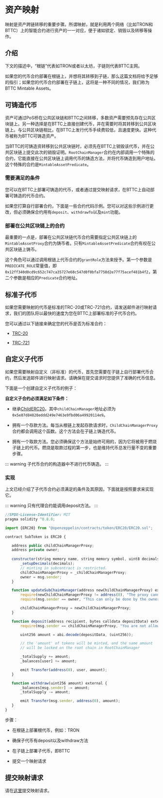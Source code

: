 # 资产映射

映射是资产跨链转移的重要步骤。所谓映射，就是利用两个网络（比如TRON和BTTC）上的智能合约进行资产的一一对应，便于诸如锁定、销毁以及转移等操作。

## 介绍

下文的描述中，“根链”代表如TRON或者以太坊，子链则代表BTTC主网。

如果您的代币合约部署在根链上，并想将其转移到子链，那么这篇文档将给予足够的指引；如果您的代币合约部署在子链上，这将是一种不同的情况，我们称为BTTC Mintable Assets。

## 可铸造代币

资产可通过PoS桥在公共区块链和BTTC之间转移，多数资产需要预先存在公共区块链上。另一种选择是在BTTC上直接创建代币，并在需要时将其转移到公共区块链上。与公共区块链相比，在BTTC上发行代币手续费较低，且速度更快。这种代币被称为BTTC可铸造资产。

当BTTC的可铸造资转移到公共区块链时，必须先在BTTC上销毁该代币，并在公共区块链上提交此次的销毁证明。`RootChainManager`合约在内部调用一个特殊的合约，它能直接在公共区块链上调用代币的铸造方法，并将代币铸造到用户地址。这个特殊的合约是`MintableAssetPredicate`。

### 需要满足的条件

您可以在BTTC上部署可铸造的代币，或者通过提交映射请求，在BTTC上自动部署可铸造的代币合约。

如果您打算自行部署合约，下面是一些合约代码示例。您可以对这些示例进行更改，但必须确保合约用有`deposit`、`withdrawTo`以及`mint`功能。

### 部署在公共区块链上的合约

最重要的一点是，部署在公共区块链代币合约需要指定公共区块链上的`MintableAssetProxy`合约为铸币者。只有`MintableAssetPredicate`合约有权在公共区块链上铸币。

这个角色可以通过调用根链上代币合约的`grantRole`方法来授予。第一个参数是`PREDICATE_ROLE`常量值，即`0x12ff340d0cd9c652c747ca35727e68c547d0f0bfa7758d2e77f75acef481b4f2`，第二个参数是相应的`Predicate`合约地址。

## 标准子代币

如果您需要映射的代币是标准的TRC-20或TRC-721合约，请发送邮件进行映射请求，我们的团队将以最快的速度为您在BTTC上部署标准的子代币合约。

您可以通过以下链接来确定您的代币是否为标准合约：

+ [TRC-20](https://github.com/tronprotocol/TIPs/blob/master/tip-20.md)

+ [TRC-721](https://github.com/tronprotocol/tips/blob/master/tip-721.md)

## 自定义子代币

如果您需要映射自定义（非标准）的代币，首先您需要在子链上自行部署代币合约，然后发送邮件进行映射请求。请确保在提交请求时您提供了准确的代币信息。

下面是一个创建自定义子代币的例子：

**自定义子合约必须满足如下条件：**

+ 继承[ChildERC20](https://github.com/bttcprotocol/pos-portal/blob/master/contracts/child/ChildToken/ChildERC20.sol)。其中`childChainManager`地址必须为`0x5e87d84828eddd249e7463e9fbd06a49920114e9`。

+ 拥有一个存款方法。每当从根链上发起存款请求时，`ChildChainManagerProxy`合约都会调用这个函数。这个方法会在子链上铸造代币。

+ 拥有一个取款方法。您必须确保这个方法是始终可用的，因为它将被用于燃烧子链上的代币。燃烧是取款过程的第一步，也是维持代币总发行量不变的重要步骤。

::: warning
子代币合约的构造器中不进行代币铸造。
:::

### 实现

上文已经介绍了子代币合约必须满足的条件及其原因，下面就是按照要求来实现它。

::: warning
只有代理合约能调用deposit方法。
:::

```js
//SPDX-License-Identifier: MIT
pragma solidity ^0.8.0;

import {ERC20} from "@openzeppelin/contracts/token/ERC20/ERC20.sol";

contract SubToken is ERC20 {

   address public childChainManagerProxy;
   address private owner;
  
   constructor(string memory name, string memory symbol, uint8 decimals, address _childChainManagerProxy) public ERC20(name, symbol) {
       _setupDecimals(decimals);
       // minting in subcontract is restricted.
       childChainManagerProxy = _childChainManagerProxy;
       owner = msg.sender;
   }

   function updateSubChainManager(address newChildChainManagerProxy) external {
       require(newChildChainManagerProxy != address(0), "The proxy cannot be the blackhole.");
       require(msg.sender == owner, "This can only be done by the owner.");

       childChainManagerProxy = newChildChainManagerProxy;
   }

   function deposit(address recipient, bytes calldata depositData) external {
       require(msg.sender == childChainManagerProxy, "You are not allowed.");

       uint256 amount = abi.decode(depositData, (uint256));

       // the 'amount' of tokens will be minted, and the same amount
       // will be locked on the root chain in RootChainManager

       _totalSupply += amount;
       _balances[user] += amount;

       emit Transfer(address(0), user, amount);
   }

   function withdraw(uint256 amount) external {
       _balances[msg.sender] -= amount;
       _totalSupply -= amount;

       emit Transfer(msg.sender, address(0), amount);
   }
}
```

步骤：

+ 在根链上部署根代币，例如：TRON

+ 确保子代币有deposit以及withdraw方法

+ 在子链上部署子代币，即BTTC

+ 提交一个映射请求

## 提交映射请求

请在[这里](https://docs.google.com/forms/d/e/1FAIpQLScsdmIx3Ux_5P8T1ffmoPWipn7XD46GZEz-xbjwGdBrCGoCZg/viewform)提交映射请求。
